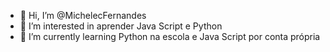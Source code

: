 - 👋 Hi, I’m @MichelecFernandes
- 👀 I’m interested in  aprender Java Script e Python
- 🌱 I’m currently learning  Python na escola e Java Script por conta própria
<!---
MichelecFernandes/MichelecFernandes is a ✨ special ✨ repository because its `README.md` (this file) appears on your GitHub profile.
You can click the Preview link to take a look at your changes.
--->
